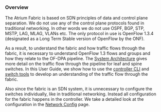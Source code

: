 ### Overview

The Atrium Fabric is based on SDN principles of data and control plane separation. We do not use any of the control plane protocols found in traditional networking. In other words we do not use OSPF, BGP, STP, MSTP, LAG, MLAG, VLANs etc. The only protocol in use is OpenFlow 1.3.4 (designated as a Long Term Stable version of OpenFlow by the ONF).

As a result, to understand the fabric and how traffic flows through the fabric, it is necessary to understand OpenFlow 1.3 flows and groups and how they relate to the OF-DPA pipeline. The [System Architecture](https://github.com/onfsdn/atrium-docs/wiki/System-Architecture-ONOS-Based-Fabric-16A) gives more detail on the traffic flow through the pipeline for leaf and spine switches. In this User Guide, we show how to use the [controller CLI](https://github.com/onfsdn/atrium-docs/wiki/ONOS-Utils-Fabric-16A) and [switch tools](https://github.com/onfsdn/atrium-docs/wiki/Switch-Utils-Fabric-16A) to develop an understanding of the traffic flow through the fabric.

Also since the fabric is an SDN system, it is unnecessary to configure the switches individually, like in traditional networking. Instead all configuration for the fabric happens in the controller. We take a detailed look at the configuration in the [Network Config](https://github.com/onfsdn/atrium-docs/wiki/Network-Config-Fabric-16A) page.



